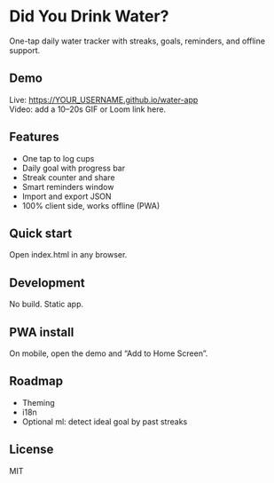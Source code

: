 # Did You Drink Water?

One-tap daily water tracker with streaks, goals, reminders, and offline support.

## Demo
Live: https://YOUR_USERNAME.github.io/water-app  
Video: add a 10–20s GIF or Loom link here.

## Features
- One tap to log cups
- Daily goal with progress bar
- Streak counter and share
- Smart reminders window
- Import and export JSON
- 100% client side, works offline (PWA)

## Quick start
Open index.html in any browser.

## Development
No build. Static app.

## PWA install
On mobile, open the demo and “Add to Home Screen”.

## Roadmap
- Theming
- i18n
- Optional ml: detect ideal goal by past streaks

## License
MIT
